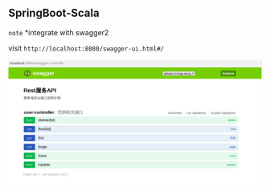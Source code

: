 ## SpringBoot-Scala
`note`
*integrate with swagger2

visit `http://localhost:8080/swagger-ui.html#/`

![api](./imgs/api.png)

